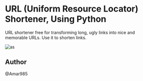 # URL (Uniform Resource Locator) Shortener, Using Python
URL shortener free for transforming long, ugly links into nice and memorable URLs. Use it to shorten links.

![as](https://user-images.githubusercontent.com/84828275/180643138-37689844-b81c-4d00-af5c-e5fee24bfa16.png)


## Author

@Amar985
